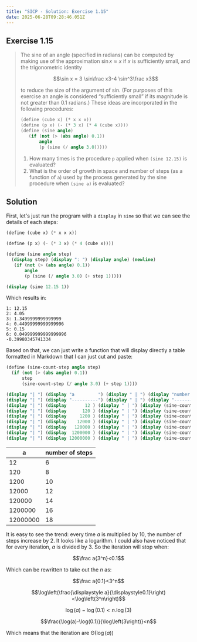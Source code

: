 ```yaml
---
title: "SICP - Solution: Exercise 1.15"
date: 2025-06-28T09:28:46.051Z
---
```


## Exercise 1.15

> The sine of an angle (specified in radians) can be computed by making use of the approximation ${\sin x\approx x}$ if $x$ is sufficiently small, and the trigonometric identity
> 
> $$\sin x = 3 \sin\frac x3-4 \sin^3\frac x3$$
> 
> to reduce the size of the argument of sin. (For purposes of this exercise an angle is considered “sufficiently small” if its magnitude is not greater than 0.1 radians.) These ideas are incorporated in the following procedures:
> 
> ```scheme
> (define (cube x) (* x x x))
> (define (p x) (- (* 3 x) (* 4 (cube x))))
> (define (sine angle)
>    (if (not (> (abs angle) 0.1))
>        angle
>        (p (sine (/ angle 3.0)))))
> ```
> 
> 1. How many times is the procedure `p` applied when `(sine 12.15)` is evaluated?
> 2. What is the order of growth in space and number of steps (as a function of `a`) used by the process generated by the sine procedure when `(sine a)` is evaluated?

## Solution

First, let's just run the program with a `display` in `sine` so that we can see the details of each steps:

```scheme
(define (cube x) (* x x x))

(define (p x) (- (* 3 x) (* 4 (cube x))))

(define (sine angle step)
  (display step) (display ": ") (display angle) (newline)
   (if (not (> (abs angle) 0.1))
       angle
       (p (sine (/ angle 3.0) (+ step 1)))))

(display (sine 12.15 1))
```

Which results in:

```
1: 12.15
2: 4.05
3: 1.3499999999999999
4: 0.44999999999999996
5: 0.15
6: 0.049999999999999996
-0.39980345741334
```

Based on that, we can just write a function that will display directly a table formatted in Markdown that I can just cut and paste:

```scheme
(define (sine-count-step angle step)
  (if (not (> (abs angle) 0.1))
      step
      (sine-count-step (/ angle 3.0) (+ step 1))))

(display "| ") (display "a         ") (display " | ") (display "number of steps              ") (display " |") (newline)
(display "| ") (display "----------") (display " | ") (display "-----------------------------") (display " |") (newline)
(display "| ") (display       12 ) (display " | ") (display (sine-count-step       12 1)) (display " |") (newline)
(display "| ") (display      120 ) (display " | ") (display (sine-count-step      120 1)) (display " |") (newline)
(display "| ") (display     1200 ) (display " | ") (display (sine-count-step     1200 1)) (display " |") (newline)
(display "| ") (display    12000 ) (display " | ") (display (sine-count-step    12000 1)) (display " |") (newline)
(display "| ") (display   120000 ) (display " | ") (display (sine-count-step   120000 1)) (display " |") (newline)
(display "| ") (display  1200000 ) (display " | ") (display (sine-count-step  1200000 1)) (display " |") (newline)
(display "| ") (display 12000000 ) (display " | ") (display (sine-count-step 12000000 1)) (display " |") (newline)
```

| a        | number of steps |
| -------- | --------------- |
| 12       | 6               |
| 120      | 8               |
| 1200     | 10              |
| 12000    | 12              |
| 120000   | 14              |
| 1200000  | 16              |
| 12000000 | 18              |

It is easy to see the trend: every time $a$ is multiplied by 10, the number of steps increase by 2. It looks like a logarithm. I could also have noticed that for every iteration, $a$ is divided by 3. So the iteration will stop when:

$$\frac a{3^n}<0.1$$

Which can be rewritten to take out the $n$ as:

$$\frac a{0.1}<3^n$$

$$\log\left(\frac{\displaystyle a}{\displaystyle0.1}\right)<\log\left(3^n\right)$$

$$\log(a)-\log(0.1)<n.\log\left(3\right)$$

$$\frac{\log(a)-\log(0.1)}{\log\left(3\right)}<n$$

Which means that the iteration are ${\mathrm\Theta(\log(a))}$
